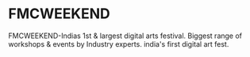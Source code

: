 # FMCWEEKEND

FMCWEEKEND-Indias 1st & largest digital arts festival. Biggest range of workshops & events by Industry experts. india's first digital art fest.
